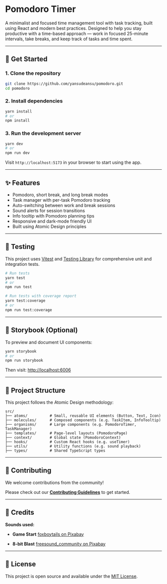 # Pomodoro Timer

A minimalist and focused time management tool with task tracking, built using React and modern best practices.
Designed to help you stay productive with a time-based approach — work in focused 25-minute intervals, take breaks, and keep track of tasks and time spent.

---

## 🚀 Get Started

### 1. Clone the repository

```bash
git clone https://github.com/yansudeansu/pomodoro.git
cd pomodoro
```

### 2. Install dependencies

```bash
yarn install
# or
npm install
```

### 3. Run the development server

```bash
yarn dev
# or
npm run dev
```

Visit `http://localhost:5173` in your browser to start using the app.

---

## ✨ Features

- Pomodoro, short break, and long break modes
- Task manager with per-task Pomodoro tracking
- Auto-switching between work and break sessions
- Sound alerts for session transitions
- Info tooltip with Pomodoro planning tips
- Responsive and dark-mode friendly UI
- Built using Atomic Design principles

---

## 🧪 Testing

This project uses [Vitest](https://vitest.dev/) and [Testing Library](https://testing-library.com/) for comprehensive unit and integration tests.

```bash
# Run tests
yarn test
# or
npm run test

# Run tests with coverage report
yarn test:coverage
# or
npm run test:coverage
```

---

## 📖 Storybook (Optional)

To preview and document UI components:

```bash
yarn storybook
# or
npm run storybook
```

Then visit: [http://localhost:6006](http://localhost:6006)

---

## 📁 Project Structure

This project follows the Atomic Design methodology:

```
src/
├── atoms/          # Small, reusable UI elements (Button, Text, Icon)
├── molecules/      # Composed components (e.g. TaskItem, InfoTooltip)
├── organisms/      # Large components (e.g. PomodoroTimer, TaskManager)
├── templates/      # Page-level layouts (PomodoroPage)
├── context/        # Global state (PomodoroContext)
├── hooks/          # Custom React hooks (e.g. useTimer)
├── utils/          # Utility functions (e.g. sound playback)
├── types/          # Shared TypeScript types
```

---

## 🤝 Contributing

We welcome contributions from the community!

Please check out our [**Contributing Guidelines**](CONTRIBUTING.md) to get started.

---

## 🎵 Credits

**Sounds used:**

- **Game Start**
  [foxboytails on Pixabay](https://pixabay.com/users/foxboytails-49447089/)

- **8-bit Blast**
  [freesound_community on Pixabay](https://pixabay.com/users/freesound_community-46691455/)

---

## 📄 License

This project is open source and available under the [MIT License](LICENSE).
